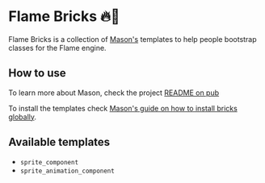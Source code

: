 # Flame Bricks 🔥🧱

Flame Bricks is a collection of [Mason's](https://pub.dev/packages/mason) templates to help people bootstrap classes for the Flame engine.

## How to use

To learn more about Mason, check the project [README on pub](https://pub.dev/packages/mason)

To install the templates check [Mason's guide on how to install bricks globally](https://pub.dev/packages/mason#install-brick-templates-globally).

## Available templates

 - `sprite_component`
 - `sprite_animation_component`
